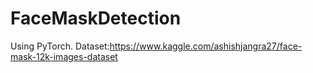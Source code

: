 # FaceMaskDetection
Using PyTorch.
Dataset:https://www.kaggle.com/ashishjangra27/face-mask-12k-images-dataset
